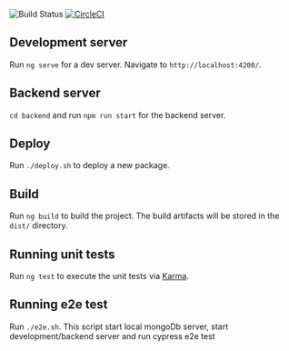 ![Build Status](https://codebuild.eu-central-1.amazonaws.com/badges?uuid=eyJlbmNyeXB0ZWREYXRhIjoiWXdoTE9DbUg1NXM1OEpBMzB6UzJlUEw5cjFwdi92YURVWDc4bVdxck5ZR1V4WTJZUjByY2hTQnNiRVpwQ2Y0cmhGWFRPaXpEbjRvTzJPdTBva1l0ang4PSIsIml2UGFyYW1ldGVyU3BlYyI6Ii9RaVl2ZXJ2YnNER0JLYlIiLCJtYXRlcmlhbFNldFNlcmlhbCI6MX0%3D&branch=main)
[![CircleCI](https://circleci.com/gh/parzen/gameChanger/tree/main.svg?style=shield)](https://circleci.com/gh/parzen/gameChanger/tree/main)

## Development server

Run `ng serve` for a dev server. Navigate to `http://localhost:4200/`.

## Backend server

`cd backend` and run `npm run start` for the backend server.

## Deploy

Run `./deploy.sh` to deploy a new package.

## Build

Run `ng build` to build the project. The build artifacts will be stored in the `dist/` directory.

## Running unit tests

Run `ng test` to execute the unit tests via [Karma](https://karma-runner.github.io).

## Running e2e test

Run `./e2e.sh`. This script start local mongoDb server, start development/backend server and run cypress e2e test
